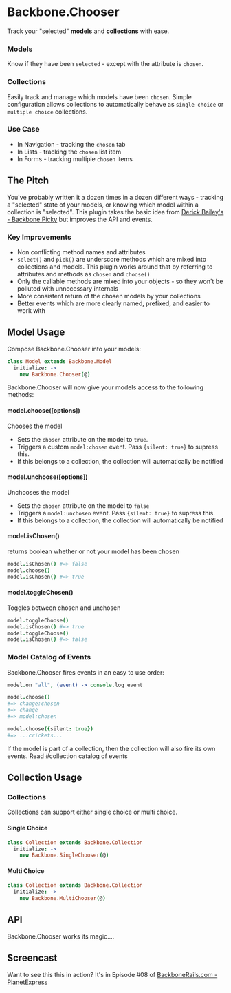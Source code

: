 # Backbone.Chooser
Track your "selected" **models** and **collections** with ease.

### Models
Know if they have been `selected` - except with the attribute is `chosen`.

### Collections
Easily track and manage which models have been `chosen`.  Simple configuration allows collections to automatically behave as `single choice` or `multiple choice` collections.

### Use Case
* In Navigation - tracking the `chosen` tab
* In Lists - tracking the `chosen` list item
* In Forms - tracking multiple `chosen` items

## The Pitch
You've probably written it a dozen times in a dozen different ways - tracking a "selected" state of your models, or knowing which model within a collection is "selected".  This plugin takes the basic idea from [Derick Bailey's - Backbone.Picky](https://github.com/derickbailey/backbone.picky) but improves the API and events.

### Key Improvements
* Non conflicting method names and attributes
* `select()` and `pick()` are underscore methods which are mixed into collections and models.  This plugin works around that by referring to attributes and methods as `chosen` and `choose()`
* Only the callable methods are mixed into your objects - so they won't be polluted with unnecessary internals
* More consistent return of the chosen models by your collections
* Better events which are more clearly named, prefixed, and easier to work with

## Model Usage

Compose Backbone.Chooser into your models:

```coffee
class Model extends Backbone.Model
  initialize: ->
    new Backbone.Chooser(@)
```
Backbone.Chooser will now give your models access to the following methods:

#### model.choose([options])
Chooses the model
* Sets the `chosen` attribute on the model to `true`.
* Triggers a custom `model:chosen` event. Pass `{silent: true}` to supress this.
* If this belongs to a collection, the collection will automatically be notified

#### model.unchoose([options])
Unchooses the model
* Sets the `chosen` attribute on the model to `false`
* Triggers a `model:unchosen` event. Pass `{silent: true}` to supress this.
* If this belongs to a collection, the collection will automatically be notified

#### model.isChosen()
returns boolean whether or not your model has been chosen

```coffee
model.isChosen() #=> false
model.choose()
model.isChosen() #=> true
```

#### model.toggleChosen()
Toggles between chosen and unchosen

```coffee
model.toggleChoose()
model.isChosen() #=> true
model.toggleChoose()
model.isChosen() #=> false
```

### Model Catalog of Events
Backbone.Chooser fires events in an easy to use order:

```coffee
model.on "all", (event) -> console.log event

model.choose()
#=> change:chosen
#=> change
#=> model:chosen

model.choose({silent: true})
#=> ...crickets...
```

If the model is part of a collection, then the collection will also fire its own events.  Read #collection catalog of events

## Collection Usage

### Collections
Collections can support either single choice or multi choice.

#### Single Choice

```coffee
class Collection extends Backbone.Collection
  initialize: ->
    new Backbone.SingleChooser(@)
```

#### Multi Choice

```coffee
class Collection extends Backbone.Collection
  initialize: ->
    new Backbone.MultiChooser(@)
```

## API
Backbone.Chooser works its magic....

## Screencast
Want to see this this in action?  It's in Episode #08 of [BackboneRails.com - PlanetExpress](http://www.backbonerails.com/series/building_planet_express)